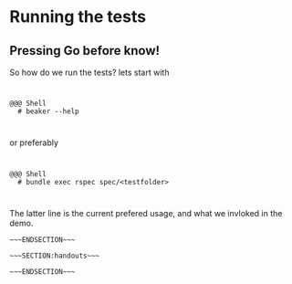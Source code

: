 <!SLIDE>
# Running the tests #
## Pressing Go before know! ##

So how do we run the tests? lets start with 
#
    @@@ Shell
      # beaker --help 
#
or preferably
#
    @@@ Shell
      # bundle exec rspec spec/<testfolder>
#
The latter line is the current prefered usage, and what we invloked in the demo.


~~~SECTION:notes~~~
~~~ENDSECTION~~~

~~~SECTION:handouts~~~

~~~ENDSECTION~~~

